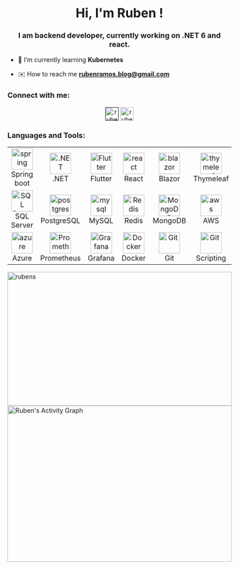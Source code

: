 <h1 align="center">Hi, I'm Ruben !</h1>
<h3 align="center">I am backend developer, currently working on .NET 6 and react.</h3>


- 📙  I’m currently learning **Kubernetes**

- ✉️  How to reach me **rubenramos.blog@gmail.com**

<h3 align="left">Connect with me:</h3>
<p align="center">
<a href="" target="blank"><img align="center" src="https://cdn.jsdelivr.net/npm/simple-icons@3.0.1/icons/dev-dot-to.svg" alt="rubenramosdev" height="30" width="30" /></a>
<a href="www.linkedin.com/in/ruben-ramos-dev" target="blank"><img align="center" src="https://cdn.jsdelivr.net/npm/simple-icons@3.0.1/icons/linkedin.svg" alt="rubenramosdev" height="30" width="30" /></a>
</p>

<h3 align="left">Languages and Tools:</h3>

<table align="center">
  <tr>
      <td align="center" width="96">
      <a href="#spring">
        <img src="https://seeklogo.com/images/S/spring-logo-9A2BC78AAF-seeklogo.com.png" width="48" height="48" alt="spring" />
      </a>
      <br>Spring boot
    </td>
    <td align="center" width="96">
      <a href="#.NET">
        <img src="https://upload.wikimedia.org/wikipedia/commons/thumb/e/ee/.NET_Core_Logo.svg/2048px-.NET_Core_Logo.svg.png" width="48" height="48" alt=".NET" />
      </a>
      <br>.NET
    </td>
     <td align="center" width="96">
      <a href="#Flutter">
        <img src="https://seeklogo.com/images/F/flutter-logo-5086DD11C5-seeklogo.com.png" width="48" height="48" alt="Flutter" />
      </a>
      <br>Flutter
    </td>
     <td align="center" width="96">
      <a href="#react">
        <img src="https://seeklogo.com/images/R/react-logo-7B3CE81517-seeklogo.com.png" width="48" height="48" alt="react" />
      </a>
      <br>React
    </td>
     <td align="center" width="96">
      <a href="#blazor">
        <img src="https://seeklogo.com/images/B/blazor-logo-B6B0844B72-seeklogo.com.png?v=637765424820000000" width="48" height="48" alt="blazor" />
      </a>
      <br>Blazor
    </td>
     <td align="center" width="96">
      <a href="#thymeleaf">
        <img src="https://seeklogo.com/images/T/thymeleaf-logo-6E4D42A713-seeklogo.com.png" width="48" height="48" alt="thymeleaf" />
      </a>
      <br>Thymeleaf
    </td>
  </tr>

  <tr>
     <td align="center" width="96">
      <a href="#sqlserver" >
        <img src="https://seeklogo.com/images/M/microsoft-sql-server-logo-96AF49E2B3-seeklogo.com.png" width="48" height="48" alt="SQL Server" />
      </a>
      <br>SQL Server
    </td>
      <td align="center" width="96">
      <a href="#postgres">
        <img src="https://seeklogo.com/images/P/postgre-sql-logo-600AD1A66B-seeklogo.com.png" width="48" height="48" alt="postgres" />
      </a>
      <br>PostgreSQL
    </td>
      <td align="center" width="96">
      <a href="#mysql">
        <img src="https://www.logo.wine/a/logo/MySQL/MySQL-Logo.wine.svg" width="48" height="48" alt="mysql" />
      </a>
      <br>MySQL
    </td>
     <td align="center" width="96">
      <a href="#redis">
        <img src="https://seeklogo.com/images/R/redis-logo-E403D4DD6A-seeklogo.com.png" width="48" height="48" alt="Redis" />
      </a>
      <br>Redis
    </td>
     <td align="center" width="96">
        <a href="#mongo">
            <img src="https://img2.freepng.es/20180702/bgt/kisspng-mongodb-database-nosql-postgresql-mongo-5b39f9e3445fa6.5652746415305261792801.jpg" width="48" height="48"
                alt="MongoDB" />
        </a>
        <br>MongoDB
    </td>
    <td align="center" width="96">
        <a href="#aws">
            <img src="https://seeklogo.com/images/A/amazon-web-services-aws-logo-6C2E3DCD3E-seeklogo.com.png" width="48"
                height="48" alt="aws" />
        </a>
        <br>AWS
    </td>
  </tr>
   <tr>
      <td align="center" width="96">
      <a href="#azure" >
        <img src="https://seeklogo.com/images/M/microsoft-azure-logo-85055C44BE-seeklogo.com.png" width="48" height="48" alt="azure" />
      </a>
      <br>Azure
    </td>
     <td align="center" width="96">
      <a href="#Prometheus">
        <img src="https://seeklogo.com/images/P/prometheus-logo-8EB4639A0C-seeklogo.com.png" width="48" height="48" alt="Prometheus" />
      </a>
      <br>Prometheus
    </td>
    <td align="center" width="96">
      <a href="#grafana">
        <img src="https://seeklogo.com/images/G/grafana-logo-15BA0AFA8A-seeklogo.com.png" width="48" height="48" alt="Grafana" />
      </a>
      <br>Grafana
    </td>
    <td align="center" width="96">
      <a href="#docker">
        <img src="https://seeklogo.com/images/D/docker-logo-CF97D0124B-seeklogo.com.png" width="48" height="48" alt="Docker" />
      </a>
      <br>Docker
    </td>
      <td align="center" width="96">
      <a href="#git" >
        <img src="https://upload.wikimedia.org/wikipedia/commons/thumb/3/3f/Git_icon.svg/1200px-Git_icon.svg.png" width="48" height="48" alt="Git" />
      </a>
      <br>Git
    </td>
      <td align="center" width="96">
      <a href="#scripting" >
        <img src="https://camo.githubusercontent.com/bbb327d6ba7708520eaafd13396fed64d73bf5df5c4cdd0ba03cf0843f7a9340/68747470733a2f2f7777772e766563746f726c6f676f2e7a6f6e652f6c6f676f732f676e755f626173682f676e755f626173682d69636f6e2e737667" width="48" height="48" alt="Git" />
      </a>
      <br>Scripting
    </td>
  </tr>
</table>

<p><img width="100%" height="300px" align="right" src="https://github-readme-streak-stats.herokuapp.com/?user=rubenramosDev&theme=radical" alt="rubens" /></p>
<p><img width="100%" height="350px" alt="Ruben's Activity Graph" src="https://activity-graph.herokuapp.com/graph?username=rubenramosDev&theme=github" /></p>


